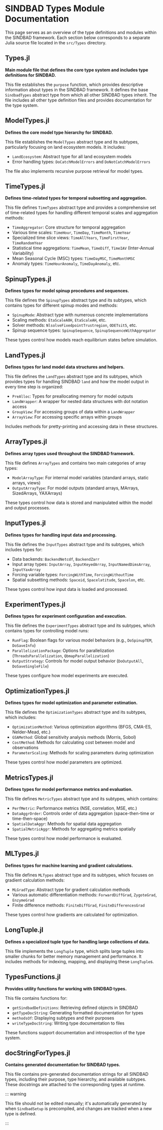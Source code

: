 # SINDBAD Types Module Documentation

This page serves as an overview of the type definitions and modules within the SINDBAD framework. Each section below corresponds to a separate Julia source file located in the `src/Types` directory.

## Types.jl
**Main module file that defines the core type system and includes type definitions for SINDBAD.**

This file establishes the `purpose` function, which provides descriptive information about types in the SINDBAD framework. It defines the base `SindbadTypes` abstract type from which all other SINDBAD types inherit. The file includes all other type definition files and provides documentation for the type system.

## ModelTypes.jl
**Defines the core model type hierarchy for SINDBAD.**

This file establishes the `ModelTypes` abstract type and its subtypes, particularly focusing on land ecosystem models. It includes:
- `LandEcosystem`: Abstract type for all land ecosystem models
- Error handling types: `DoCatchModelErrors` and `DoNotCatchModelErrors`

The file also implements recursive purpose retrieval for model types.

## TimeTypes.jl
**Defines time-related types for temporal subsetting and aggregation.**

This file defines `TimeTypes` abstract type and provides a comprehensive set of time-related types for handling different temporal scales and aggregation methods:
- `TimeAggregator`: Core structure for temporal aggregation
- Various time scales: `TimeHour`, `TimeDay`, `TimeMonth`, `TimeYear`
- Specialized time slice views: `TimeAllYears`, `TimeFirstYear`, `TimeRandomYear`
- Statistical time aggregations: `TimeMean`, `TimeDiff`, `TimeIAV` (Inter-Annual Variability)
- Mean Seasonal Cycle (MSC) types: `TimeDayMSC`, `TimeMonthMSC`
- Anomaly types: `TimeHourAnomaly`, `TimeDayAnomaly`, etc.

## SpinupTypes.jl
**Defines types for model spinup procedures and sequences.**

This file defines the `SpinupTypes` abstract type and its subtypes, which contains types for different spinup modes and methods:
- `SpinupMode`: Abstract type with numerous concrete implementations
- Scaling methods: `EtaScaleA0H`, `EtaScaleAH`, etc.
- Solver methods: `NlsolveFixedpointTrustregion`, `ODETsit5`, etc.
- Spinup sequence types: `SpinupSequence`, `SpinupSequenceWithAggregator`

These types control how models reach equilibrium states before simulation.

## LandTypes.jl
**Defines types for land model data structures and helpers.**

This file defines the `LandTypes` abstract type and its subtypes, which provides types for handling SINDBAD `land` and how the model output in every time step is organized:
- `PreAlloc`: Types for preallocating memory for model outputs
- `LandWrapper`: A wrapper for nested data structures with dot notation access
- `GroupView`: For accessing groups of data within a `LandWrapper`
- `ArrayView`: For accessing specific arrays within groups

Includes methods for pretty-printing and accessing data in these structures.

## ArrayTypes.jl
**Defines array types used throughout the SINDBAD framework.**

This file defines `ArrayTypes` and contains two main categories of array types:
- `ModelArrayType`: For internal model variables (standard arrays, static arrays, views)
- `OutputArrayType`: For model outputs (standard arrays, MArrays, SizedArrays, YAXArrays)

These types control how data is stored and manipulated within the model and output processes.

## InputTypes.jl
**Defines types for handling input data and processing.**

This file defines the `InputTypes` abstract type and its subtypes, which includes types for:
- Data backends: `BackendNetcdf`, `BackendZarr`
- Input array types: `InputArray`, `InputKeyedArray`, `InputNamedDimsArray`, `InputYaxArray`
- Forcing variable types: `ForcingWithTime`, `ForcingWithoutTime`
- Spatial subsetting methods: `Spaceid`, `Spacelatitude`, `Spacelon`, etc.

These types control how input data is loaded and processed.

## ExperimentTypes.jl
**Defines types for experiment configuration and execution.**

This file defines the `ExperimentTypes` abstract type and its subtypes, which contains types for controlling model runs:
- `RunFlag`: Boolean flags for various model behaviors (e.g., `DoSpinupTEM`, `DoSaveInfo`)
- `ParallelizationPackage`: Options for parallelization (`ThreadsParallelization`, `QbmapParallelization`)
- `OutputStrategy`: Controls for model output behavior (`DoOutputAll`, `DoSaveSingleFile`)

These types configure how model experiments are executed.

## OptimizationTypes.jl
**Defines types for model optimization and parameter estimation.**

This file defines the `OptimizationTypes` abstract type and its subtypes, which includes:
- `OptimizationMethod`: Various optimization algorithms (BFGS, CMA-ES, Nelder-Mead, etc.)
- `GSAMethod`: Global sensitivity analysis methods (Morris, Sobol)
- `CostMethod`: Methods for calculating cost between model and observations
- `ParameterScaling`: Methods for scaling parameters during optimization

These types control how model parameters are optimized.

## MetricsTypes.jl
**Defines types for model performance metrics and evaluation.**

This file defines `MetricTypes` abstract type and its subtypes, which contains:
- `PerfMetric`: Performance metrics (NSE, correlation, MSE, etc.)
- `DataAggrOrder`: Controls order of data aggregation (space-then-time or time-then-space)
- `SpatialDataAggr`: Methods for spatial data aggregation
- `SpatialMetricAggr`: Methods for aggregating metrics spatially

These types control how model performance is evaluated.

## MLTypes.jl
**Defines types for machine learning and gradient calculations.**

This file defines `MLTypes` abstract type and its subtypes, which focuses on gradient calculation methods:
- `MLGradType`: Abstract type for gradient calculation methods
- Various automatic differentiation methods: `ForwardDiffGrad`, `ZygoteGrad`, `EnzymeGrad`
- Finite difference methods: `FiniteDiffGrad`, `FiniteDifferencesGrad`

These types control how gradients are calculated for optimization.

## LongTuple.jl
**Defines a specialized tuple type for handling large collections of data.**

This file implements the `LongTuple` type, which splits large tuples into smaller chunks for better memory management and performance. It includes methods for indexing, mapping, and displaying these `LongTuple`s.

## TypesFunctions.jl
**Provides utility functions for working with SINDBAD types.**

This file contains functions for:
- `getSindbadDefinitions`: Retrieving defined objects in SINDBAD
- `getTypeDocString`: Generating formatted documentation for types
- `methodsOf`: Displaying subtypes and their purposes
- `writeTypeDocString`: Writing type documentation to files

These functions support documentation and introspection of the type system.

## docStringForTypes.jl
**Contains generated documentation for SINDBAD types.**

This file contains pre-generated documentation strings for all SINDBAD types, including their purpose, type hierarchy, and available subtypes. These docstrings are attached to the corresponding types at runtime.

::: warning

This file should not be edited manually; it's automatically generated by when `SindbadSetup` is precompiled, and changes are tracked when a new type is defined.

:::